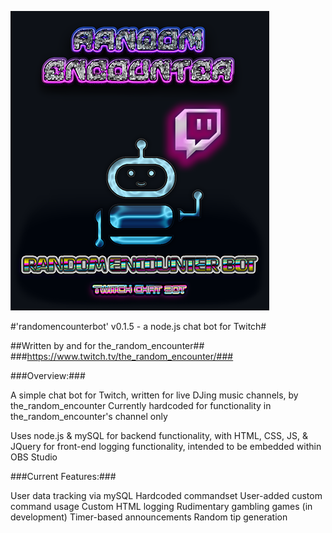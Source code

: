 ![randomencounterbot by the_random_encounter - Twitch Chat Bot](./img/chatbot_logo_full_blu-med2.png)

#'randomencounterbot' v0.1.5 - a node.js chat bot for Twitch#

##Written by and for the_random_encounter##
###https://www.twitch.tv/the_random_encounter/###

###Overview:###

A simple chat bot for Twitch, written for live DJing music channels, by the_random_encounter
Currently hardcoded for functionality in the_random_encounter's channel only

Uses node.js & mySQL for backend functionality, with HTML, CSS, JS, & JQuery for front-end logging functionality, intended to be embedded within OBS Studio

###Current Features:###

User data tracking via mySQL
Hardcoded commandset
User-added custom command usage
Custom HTML logging
Rudimentary gambling games (in development)
Timer-based announcements
Random tip generation
